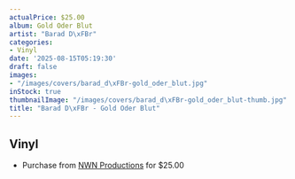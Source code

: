 ```yaml
---
actualPrice: $25.00
album: Gold Oder Blut
artist: "Barad D\xFBr"
categories:
- Vinyl
date: '2025-08-15T05:19:30'
draft: false
images:
- "/images/covers/barad_d\xFBr-gold_oder_blut.jpg"
inStock: true
thumbnailImage: "/images/covers/barad_d\xFBr-gold_oder_blut-thumb.jpg"
title: "Barad D\xFBr - Gold Oder Blut"
---
```


## Vinyl
* Purchase from [NWN Productions](http://shop.nwnprod.com/index.php?route=product/product&path=75&product_id=61481&sort=pd.name&order=ASC) for $25.00
